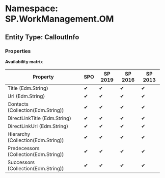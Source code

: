 # Namespace: SP.WorkManagement.OM
## Entity Type: CalloutInfo

### Properties

**Availability matrix**

Property | SPO | SP 2019 | SP 2016 | SP 2013
----------|-----|---------|---------|--------
Title (Edm.String) | ✔ | ✔ | ✔ | ✔
Url (Edm.String) | ✔ | ✔ | ✔ | ✔
Contacts (Collection(Edm.String)) | ✔ | ✔ | ✔ | ✔
DirectLinkTitle (Edm.String) | ✔ | ✔ | ✔ | ✔
DirectLinkUrl (Edm.String) | ✔ | ✔ | ✔ | ✔
Hierarchy (Collection(Edm.String)) | ✔ | ✔ | ✔ | ✔
Predecessors (Collection(Edm.String)) | ✔ | ✔ | ✔ | ✔
Successors (Collection(Edm.String)) | ✔ | ✔ | ✔ | ✔

